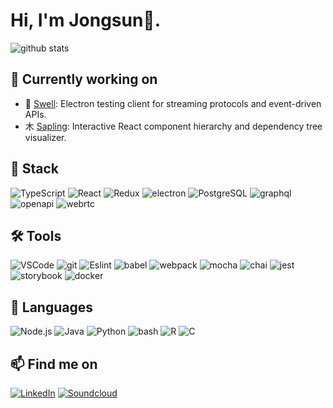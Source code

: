 # Hi, I'm Jongsun👋.

![github stats](https://github-readme-stats.vercel.app/api?username=majorlift&include_all_commits=true&count_private=true&show_icons=true&theme=)

<!-- [![Top Langs](https://github-readme-stats.vercel.app/api/top-langs/?username=majorlift&layout=compact&langs_count=10&theme=dracula)](https://github.com/majorlift/github-readme-stats) -->

## 🔭 Currently working on
- 🌊 [Swell](https://github.com/open-source-labs/swell): Electron testing client for streaming protocols and event-driven APIs.
- ⽊ [Sapling](https://github.com/majorlift/sapling): Interactive React component hierarchy and dependency tree visualizer.

<!--  Github Extra Pins  -->
<!-- [![Swell](https://github-readme-stats.vercel.app/api/pin/?username=majorlift&repo=Swell&theme=)](https://github.com/open-source-labs/swell) -->

<!-- [![Sapling](https://github-readme-stats.vercel.app/api/pin/?username=majorlift&repo=Sapling&theme=)](https://github.com/oslabs-beta/sapling) -->

## 🥞 Stack

![TypeScript](https://img.shields.io/badge/TypeScript-007ACC?style=for-the-badge&logo=typescript&logoColor=white)
![React](https://img.shields.io/badge/React-20232A?style=for-the-badge&logo=react&logoColor=61DAFB)
![Redux](https://img.shields.io/badge/Redux-593D88?style=for-the-badge&logo=redux&logoColor=white)
![electron](https://img.shields.io/badge/electron-47848F?style=for-the-badge&logo=electron&logoColor=white)
![PostgreSQL](https://img.shields.io/badge/PostgreSQL-316192?style=for-the-badge&logo=postgresql&logoColor=white)
![graphql](https://img.shields.io/badge/graphql-E10098?style=for-the-badge&logo=graphql&logoColor=white)
![openapi](https://img.shields.io/badge/openapi-6BA539?style=for-the-badge&logo=openapiinitiative&logoColor=white)
![webrtc](https://img.shields.io/badge/webrtc-333333?style=for-the-badge&logo=webrtc&logoColor=white)

## 🛠 Tools

![VSCode](https://img.shields.io/badge/VSCode-007acc?style=for-the-badge&logo=visual-studio-code&logoColor=white)
![git](https://img.shields.io/badge/git-F05032?style=for-the-badge&logo=git&logoColor=white)
![Eslint](https://img.shields.io/badge/Eslint-4B32C3?style=for-the-badge&logo=Eslint&logoColor=white)
![babel](https://img.shields.io/badge/babel-F9DC3E?style=for-the-badge&logo=babel&logoColor=black)
![webpack](https://img.shields.io/badge/webpack-8DD6F9?style=for-the-badge&logo=webpack&logoColor=white)
![mocha](https://img.shields.io/badge/mocha-8D6748?style=for-the-badge&logo=mocha&logoColor=white)
![chai](https://img.shields.io/badge/chai-A30701?style=for-the-badge&logo=chai&logoColor=white)
![jest](https://img.shields.io/badge/jest-C21325?style=for-the-badge&logo=jest&logoColor=white)
![storybook](https://img.shields.io/badge/storybook-FF4785?style=for-the-badge&logo=storybook&logoColor=white)
![docker](https://img.shields.io/badge/docker-2496ED?style=for-the-badge&logo=docker&logoColor=white)

<!-- ![JavaScript](https://img.shields.io/badge/JavaScript-F7DF1E?style=for-the-badge&logo=javascript&logoColor=black)
![Node.js](https://img.shields.io/badge/Node.js-43853D?style=for-the-badge&logo=node.js&logoColor=white)
![Express.js](https://img.shields.io/badge/Express.js-404D59?style=for-the-badge&logo=express&logoColor=white)
![git kraken](https://img.shields.io/badge/git_kraken-179287?style=for-the-badge&logo=gitkraken&logoColor=white)
![prettier](https://img.shields.io/badge/prettier-F7B93E?style=for-the-badge&logo=prettier&logoColor=white)
 -->

<!-- ![HTML5](https://img.shields.io/badge/HTML5-E34F26?style=for-the-badge&logo=html5&logoColor=white)
![CSS3](https://img.shields.io/badge/CSS3-1572B6?style=for-the-badge&logo=css3&logoColor=white)
![SASS](https://img.shields.io/badge/Sass-CC6699?style=for-the-badge&logo=sass&logoColor=white)
![Tailwind CSS](https://img.shields.io/badge/Tailwind_CSS-38B2AC?style=for-the-badge&logo=tailwind-css&logoColor=white) -->

<!-- ![github actions](https://img.shields.io/badge/github_actions-2088FF?style=for-the-badge&logo=githubactions&logoColor=white)
![AWS](https://img.shields.io/badge/Amazon_AWS-232F3E?style=for-the-badge&logo=amazon-aws&logoColor=white)
![heroku](https://img.shields.io/badge/heroku-430098?style=for-the-badge&logo=heroku&logoColor=white)
![lets_encrypt](https://img.shields.io/badge/let's_encrypt-003A70?style=for-the-badge&logo=letsencrypt&logoColor=white) -->

## 👄 Languages

![Node.js](https://img.shields.io/badge/Node.js-43853D?style=for-the-badge&logo=node.js&logoColor=white)
![Java](https://img.shields.io/badge/Java-007396?style=for-the-badge&logo=java&logoColor=white)
![Python](https://img.shields.io/badge/Python-F37626?style=for-the-badge&logo=python&logoColor=white)
![bash](https://img.shields.io/badge/bash-4EAA25?style=for-the-badge&logo=gnubash&logoColor=white)
![R](https://img.shields.io/badge/R-276DC3?style=for-the-badge&logo=r&logoColor=white)
![C](https://img.shields.io/badge/C-00599C?style=for-the-badge&logo=c&logoColor=white)

<!-- ![jupyter](https://img.shields.io/badge/jupyter-F37626?style=for-the-badge&logo=jupyter&logoColor=white)
![numpy](https://img.shields.io/badge/numpy-013243?style=for-the-badge&logo=numpy&logoColor=white)
![pandas](https://img.shields.io/badge/pandas-150458?style=for-the-badge&logo=pandas&logoColor=white)
![scikit-learn](https://img.shields.io/badge/scikit_learn-F7931E?style=for-the-badge&logo=scikit-learn&logoColor=white) -->

<!-- ## 🌱 I'm learning -->

<!-- ![next.js](https://img.shields.io/badge/next.js-000000?style=for-the-badge&logo=next.js&logoColor=white) -->
<!-- ![redwoodjs](https://img.shields.io/badge/redwoodjs-BF4722?style=for-the-badge&logo=redwoodjs&logoColor=white) -->
<!-- ![angular.js](https://img.shields.io/badge/angular.js-E23237?style=for-the-badge&logo=angularjs&logoColor=black) -->
<!-- ![gatsby](https://img.shields.io/badge/gatsby-663399?style=for-the-badge&logo=gatsby&logoColor=white) -->
<!-- ![MongoDB](https://img.shields.io/badge/MongoDB-4EA94B?style=for-the-badge&logo=mongodb&logoColor=white) -->

<!-- ![elixir](https://img.shields.io/badge/elixir-4B275F?style=for-the-badge&logo=elixir&logoColor=white) -->
<!-- ![go](https://img.shields.io/badge/go-00ADD8?style=for-the-badge&logo=go&logoColor=white) -->
<!-- ![rust](https://img.shields.io/badge/rust-000000?style=for-the-badge&logo=rust&logoColor=white) -->
<!-- ![solidity](https://img.shields.io/badge/solidity-363636?style=for-the-badge&logo=solidity&logoColor=white) -->

<!-- ![terraform](https://img.shields.io/badge/terraform-7B42BC?style=for-the-badge&logo=terraform&logoColor=white) -->
<!-- ![kubernetes](https://img.shields.io/badge/kubernetes-326CE5?style=for-the-badge&logo=kubernetes&logoColor=white) -->
<!-- ![apache kafka](https://img.shields.io/badge/apache_kafka-231F20?style=for-the-badge&logo=apachekafka&logoColor=white) -->
<!-- ![apache cassandra](https://img.shields.io/badge/apache_cassandra-1287B1?style=for-the-badge&logo=apachecassandra&logoColor=white) -->

## 📫 Find me on

[![LinkedIn](https://img.shields.io/badge/LinkedIn-0077B5?style=for-the-badge&logo=linkedin&logoColor=white)](https://linkedin.com/in/john-jongsun-suh)
[![Soundcloud](https://img.shields.io/badge/SoundCloud-FF3300?style=for-the-badge&logo=soundcloud&logoColor=white)](https://soundcloud.com/majorlift)

